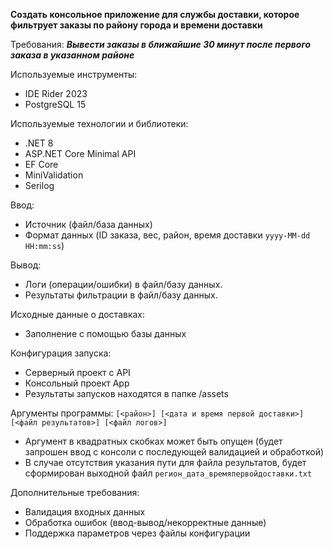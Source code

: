 **Создать консольное приложение для службы доставки, которое фильтрует заказы по району города и времени доставки**

Требования:
***Вывести заказы в ближайшие 30 минут после первого заказа в указанном районе***

Используемые инструменты:
- IDE Rider 2023
- PostgreSQL 15

Используемые технологии и библиотеки:
- .NET 8
- ASP.NET Core Minimal API
- EF Core
- MiniValidation
- Serilog

Ввод:
- Источник (файл/база данных)
- Формат данных (ID заказа, вес, район, время доставки `yyyy-MM-dd HH:mm:ss`)

Вывод:
- Логи (операции/ошибки) в файл/базу данных.
- Результаты фильтрации в файл/базу данных.

Исходные данные о доставках:
- Заполнение с помощью базы данных

Конфигурация запуска:
- Серверный проект с API
- Консольный проект App
- Результаты запусков находятся в папке /assets

Аргументы программы: `[<район>] [<дата и время первой доставки>] [<файл результатов>] [<файл логов>]`
- Аргумент в квадратных скобках может быть опущен (будет запрошен ввод с консоли с последующей валидацией и обработкой)
- В случае отсутствия указания пути для файла результатов, будет сформирован выходной файл `регион_дата_времяпервойдоставки.txt`

Дополнительные требования:
- Валидация входных данных
- Обработка ошибок (ввод-вывод/некорректные данные)
- Поддержка параметров через файлы конфигурации